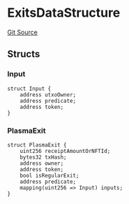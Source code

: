 # ExitsDataStructure
[Git Source](https://github.com/maticnetwork/contracts/blob/155f729fd8db0676297384375468d4d45b8aa44e/contracts/root/withdrawManager/WithdrawManagerStorage.sol)


## Structs
### Input

```solidity
struct Input {
    address utxoOwner;
    address predicate;
    address token;
}
```

### PlasmaExit

```solidity
struct PlasmaExit {
    uint256 receiptAmountOrNFTId;
    bytes32 txHash;
    address owner;
    address token;
    bool isRegularExit;
    address predicate;
    mapping(uint256 => Input) inputs;
}
```

